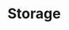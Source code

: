---
title: "Storage"
description: "Persistent storage solutions"
weight: 8
banner: "images/storage.png"
tags: [kubernetes, storage, kubernetes-resources]
categories: [kubernetes]
level: [introductory]
---